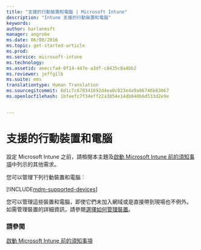 ```yaml
---
title: "支援的行動裝置和電腦 | Microsoft Intune"
description: "Intune 支援的行動裝置和電腦"
keywords: 
author: barlanmsft
manager: angrobe
ms.date: 06/08/2016
ms.topic: get-started-article
ms.prod: 
ms.service: microsoft-intune
ms.technology: 
ms.assetid: aeeccfa4-0f14-447e-a3df-c8435c8a4bb2
ms.reviewer: jeffgilb
ms.suite: ems
translationtype: Human Translation
ms.sourcegitcommit: 6d1c7c670341692d4ea0c823e4a9a96746b83067
ms.openlocfilehash: 1bfeefc7f34eff22a3854e14db040b6d533d2e9e


---
```


# 支援的行動裝置和電腦

設定 Microsoft Intune 之前，請檢閱本主題及[啟動 Microsoft Intune 前的須知事項](what-to-know-before-you-start-microsoft-intune.md)中列示的其他需求。

您可以管理下列行動裝置和電腦︰

[!INCLUDE[mdm-supported-devices](../includes/mdm-supported-devices.md)]

您可以管理這些裝置和電腦，即使它們未加入網域或是直接帶到現場也不例外。 如需管理裝置的詳細資訊，請參閱[選擇如何管理裝置](/Intune/get-started/choose-how-to-manage-devices)。


### 請參閱
[啟動 Microsoft Intune 前的須知事項](what-to-know-before-you-start-microsoft-intune.md)



<!--HONumber=Aug16_HO4-->


